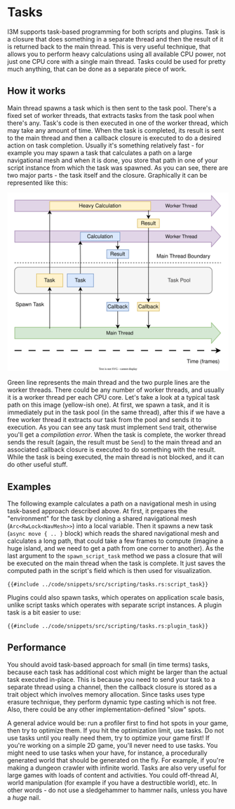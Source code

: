 # Tasks

I3M supports task-based programming for both scripts and plugins. Task is a closure that does something in a separate
thread and then the result of it is returned back to the main thread. This is very useful technique, that allows you to
perform heavy calculations using all available CPU power, not just one CPU core with a single main thread. Tasks could
be used for pretty much anything, that can be done as a separate piece of work. 

## How it works

Main thread spawns a task which is then sent to the task pool. There's a fixed set of worker threads, that extracts
tasks from the task pool when there's any. Task's code is then executed in one of the worker thread, which may take
any amount of time. When the task is completed, its result is sent to the main thread and then a callback closure is
executed to do a desired action on task completion. Usually it's something relatively fast - for example you may 
spawn a task that calculates a path on a large navigational mesh and when it is done, you store that path in one of your
script instance from which the task was spawned. As you can see, there are two major parts - the task itself and the
closure. Graphically it can be represented like this:

![task](task.svg)

Green line represents the main thread and the two purple lines are the worker threads. There could be any number of
worker threads, and usually it is a worker thread per each CPU core. Let's take a look at a typical task path on
this image (yellow-ish one). At first, we spawn a task, and it is immediately put in the task pool (in the same thread),
after this if we have a free worker thread it extracts our task from the pool and sends it to execution. As you can
see any task must implement `Send` trait, otherwise you'll get a _compilation error_. When the task is complete, the
worker thread sends the result (again, the result must be `Send`) to the main thread and an associated callback closure
is executed to do something with the result. While the task is being executed, the main thread is not blocked, and it 
can do other useful stuff. 

## Examples

The following example calculates a path on a navigational mesh in using task-based approach described above. At first,
it prepares the "environment" for the task by cloning a shared navigational mesh (`Arc<RwLock<NavMesh>>`) into a 
local variable. Then it spawns a new task (`async move { .. }` block) which reads the shared navigational mesh
and calculates a long path, that could take a few frames to compute (imagine a huge island, and we need to get
a path from one corner to another). As the last argument to the `spawn_script_task` method we pass a closure that
will be executed on the main thread when the task is complete. It just saves the computed path in the script's 
field which is then used for visualization.

```rust,no_run
{{#include ../code/snippets/src/scripting/tasks.rs:script_task}}
```

Plugins could also spawn tasks, which operates on application scale basis, unlike script tasks which operates with
separate script instances. A plugin task is a bit easier to use:

```rust,no_run
{{#include ../code/snippets/src/scripting/tasks.rs:plugin_task}}
```

## Performance

You should avoid task-based approach for small (in time terms) tasks, because each task has additional cost which
might be larger than the actual task executed in-place. This is because you need to send your task to a separate 
thread using a channel, then the callback closure is stored as a trait object which involves memory allocation. 
Since tasks uses type erasure technique, they perform dynamic type casting which is not free. Also, there could be
any other implementation-defined "slow" spots.

A general advice would be: run a profiler first to find hot spots in your game, then try to optimize them. If you
hit the optimization limit, use tasks. Do not use tasks until you really need them, try to optimize your game first!
If you're working on a simple 2D game, you'll never need to use tasks. You might need to use tasks when your have,
for instance, a procedurally generated world that should be generated on the fly. For example, if you're making a
dungeon crawler with infinite world. Tasks are also very useful for large games with loads of content and activities.
You could off-thread AI, world manipulation (for example if you have a destructible world), etc. In other words -
do not use a sledgehammer to hammer nails, unless you have a _huge_ nail.